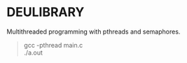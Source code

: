 # DEULIBRARY
Multithreaded programming with pthreads and semaphores.

> gcc -pthread main.c <br/>
> ./a.out
